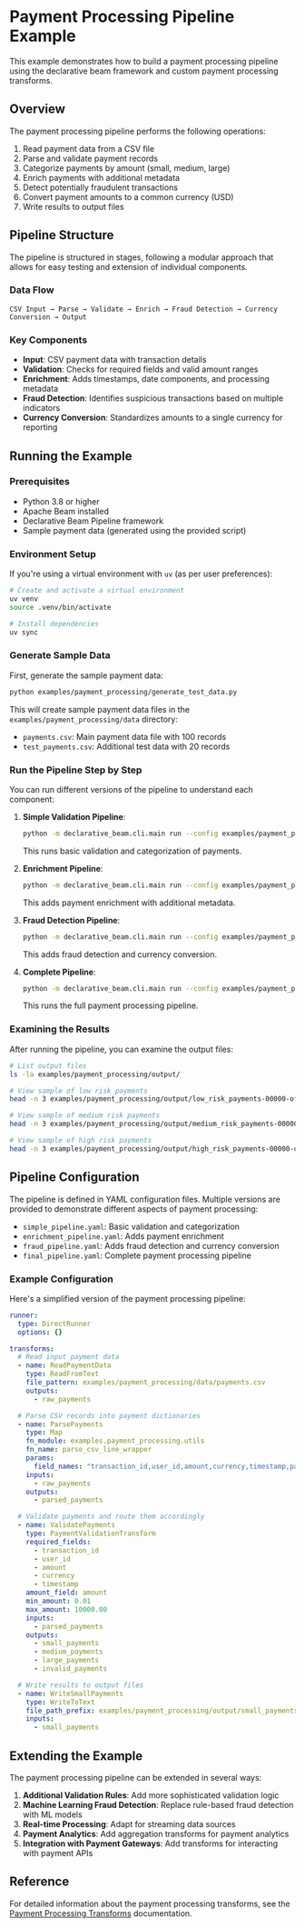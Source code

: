 # Payment Processing Pipeline Example

This example demonstrates how to build a payment processing pipeline using the declarative beam framework and custom payment processing transforms.

## Overview

The payment processing pipeline performs the following operations:

1. Read payment data from a CSV file
2. Parse and validate payment records
3. Categorize payments by amount (small, medium, large)
4. Enrich payments with additional metadata
5. Detect potentially fraudulent transactions
6. Convert payment amounts to a common currency (USD)
7. Write results to output files

## Pipeline Structure

The pipeline is structured in stages, following a modular approach that allows for easy testing and extension of individual components.

### Data Flow

```
CSV Input → Parse → Validate → Enrich → Fraud Detection → Currency Conversion → Output
```

### Key Components

- **Input**: CSV payment data with transaction details
- **Validation**: Checks for required fields and valid amount ranges
- **Enrichment**: Adds timestamps, date components, and processing metadata
- **Fraud Detection**: Identifies suspicious transactions based on multiple indicators
- **Currency Conversion**: Standardizes amounts to a single currency for reporting

## Running the Example

### Prerequisites

- Python 3.8 or higher
- Apache Beam installed
- Declarative Beam Pipeline framework
- Sample payment data (generated using the provided script)

### Environment Setup

If you're using a virtual environment with `uv` (as per user preferences):

```bash
# Create and activate a virtual environment
uv venv
source .venv/bin/activate

# Install dependencies
uv sync
```

### Generate Sample Data

First, generate the sample payment data:

```bash
python examples/payment_processing/generate_test_data.py
```

This will create sample payment data files in the `examples/payment_processing/data` directory:
- `payments.csv`: Main payment data file with 100 records
- `test_payments.csv`: Additional test data with 20 records

### Run the Pipeline Step by Step

You can run different versions of the pipeline to understand each component:

1. **Simple Validation Pipeline**:
   ```bash
   python -m declarative_beam.cli.main run --config examples/payment_processing/simple_pipeline.yaml
   ```
   This runs basic validation and categorization of payments.

2. **Enrichment Pipeline**:
   ```bash
   python -m declarative_beam.cli.main run --config examples/payment_processing/enrichment_pipeline.yaml
   ```
   This adds payment enrichment with additional metadata.

3. **Fraud Detection Pipeline**:
   ```bash
   python -m declarative_beam.cli.main run --config examples/payment_processing/fraud_pipeline.yaml
   ```
   This adds fraud detection and currency conversion.

4. **Complete Pipeline**:
   ```bash
   python -m declarative_beam.cli.main run --config examples/payment_processing/final_pipeline.yaml
   ```
   This runs the full payment processing pipeline.

### Examining the Results

After running the pipeline, you can examine the output files:

```bash
# List output files
ls -la examples/payment_processing/output/

# View sample of low risk payments
head -n 3 examples/payment_processing/output/low_risk_payments-00000-of-00001

# View sample of medium risk payments
head -n 3 examples/payment_processing/output/medium_risk_payments-00000-of-00001

# View sample of high risk payments
head -n 3 examples/payment_processing/output/high_risk_payments-00000-of-00001
```

## Pipeline Configuration

The pipeline is defined in YAML configuration files. Multiple versions are provided to demonstrate different aspects of payment processing:

- `simple_pipeline.yaml`: Basic validation and categorization
- `enrichment_pipeline.yaml`: Adds payment enrichment
- `fraud_pipeline.yaml`: Adds fraud detection and currency conversion
- `final_pipeline.yaml`: Complete payment processing pipeline

### Example Configuration

Here's a simplified version of the payment processing pipeline:

```yaml
runner:
  type: DirectRunner
  options: {}

transforms:
  # Read input payment data
  - name: ReadPaymentData
    type: ReadFromText
    file_pattern: examples/payment_processing/data/payments.csv
    outputs:
      - raw_payments

  # Parse CSV records into payment dictionaries
  - name: ParsePayments
    type: Map
    fn_module: examples.payment_processing.utils
    fn_name: parse_csv_line_wrapper
    params:
      field_names: "transaction_id,user_id,amount,currency,timestamp,payment_method,ip_address,card_number"
    inputs:
      - raw_payments
    outputs:
      - parsed_payments

  # Validate payments and route them accordingly
  - name: ValidatePayments
    type: PaymentValidationTransform
    required_fields:
      - transaction_id
      - user_id
      - amount
      - currency
      - timestamp
    amount_field: amount
    min_amount: 0.01
    max_amount: 10000.00
    inputs:
      - parsed_payments
    outputs:
      - small_payments
      - medium_payments
      - large_payments
      - invalid_payments

  # Write results to output files
  - name: WriteSmallPayments
    type: WriteToText
    file_path_prefix: examples/payment_processing/output/small_payments
    inputs:
      - small_payments
```

## Extending the Example

The payment processing pipeline can be extended in several ways:

1. **Additional Validation Rules**: Add more sophisticated validation logic
2. **Machine Learning Fraud Detection**: Replace rule-based fraud detection with ML models
3. **Real-time Processing**: Adapt for streaming data sources
4. **Payment Analytics**: Add aggregation transforms for payment analytics
5. **Integration with Payment Gateways**: Add transforms for interacting with payment APIs

## Reference

For detailed information about the payment processing transforms, see the [Payment Processing Transforms](../transforms/custom/payment_processing.md) documentation.
